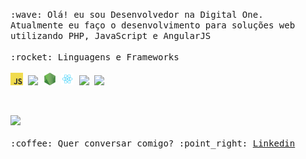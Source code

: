 <p>
  <samp>
    :wave: Olá! eu sou Desenvolvedor na Digital One.
    <br />Atualmente eu faço o desenvolvimento para soluções web
    <br />utilizando PHP, JavaScript e AngularJS
    <br />
    <br/>
    :rocket: Linguagens e Frameworks
    <br />
    <br /><code><img height="20" src="https://raw.githubusercontent.com/github/explore/80688e429a7d4ef2fca1e82350fe8e3517d3494d/topics/javascript/javascript.png"></code>
    <code><img height="20" src="https://user-images.githubusercontent.com/51726945/87152548-4d851a00-c28c-11ea-9f39-5a799361f051.png"></code>
    <code><img height="20" src="https://raw.githubusercontent.com/github/explore/80688e429a7d4ef2fca1e82350fe8e3517d3494d/topics/nodejs/nodejs.png"></code>
    <code><img height="20" src="https://raw.githubusercontent.com/github/explore/80688e429a7d4ef2fca1e82350fe8e3517d3494d/topics/react/react.png"></code>               <code><img height="20" src="https://user-images.githubusercontent.com/51726945/87152893-e7e55d80-c28c-11ea-8f0e-401da92bcdad.png"></code>
    <code><img height="20" src="https://user-images.githubusercontent.com/51726945/87152732-9ccb4a80-c28c-11ea-8868-09cacaa16dc6.png"></code>
  </samp>
</p>
  
<br>
  
<p>
  <samp>
    <img
      src="https://media.giphy.com/media/PKgfwX7ct5f5C/giphy.gif"
      width="300px"
    />
    <br /><br />:coffee: Quer conversar comigo? :point_right:
    <a href="https://www.linkedin.com/in/vitor-serrano/"> Linkedin</a>
  </samp>
</p>

